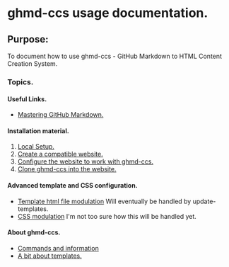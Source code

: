 # ghmd-ccs usage documentation.

## Purpose:

  To document how to use ghmd-ccs - GitHub Markdown to HTML Content Creation System.

### Topics.

#### Useful Links.

* [Mastering GitHub Markdown.](https://guides.github.com/features/mastering-markdown/)

#### Installation material.

1. [Local Setup.](local-setup.html)
2. [Create a compatible website.](create-website.html)
3. [Configure the website to work with ghmd-ccs.](web-setup.html)
4. [Clone ghmd-ccs into the website.](clone-ghmd-ccs.html)

#### Advanced template and CSS configuration.
* [Template html file modulation](html-mods.html)
  Will eventually be handled by update-templates.
* [CSS modulation](css-mods.html)
  I'm not too sure how this will be handled yet.

#### About ghmd-ccs.

* [Commands and information](ghmd-ccs-info.html)
* [A bit about templates.](about-templates.html)
